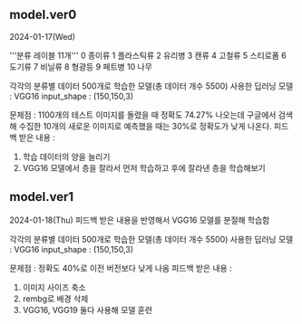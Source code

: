 <h2> model.ver0 </h2>
2024-01-17(Wed)

'''분류 레이블 11개'''
0 종이류
1 플라스틱류
2 유리병
3 캔류
4 고철류
5 스티로폼
6 도기류
7 비닐류
8 형광등
9 페트병
10 나무

각각의 분류별 데이터 500개로 학습한 모델(총 데이터 개수 5500)
사용한 딥러닝 모델 : VGG16
input_shape : (150,150,3)

문제점 : 1100개의 테스트 이미지를 돌렸을 때 정확도 74.27% 나오는데 구글에서 검색해 수집한 10개의 새로운 이미지로 예측했을 때는 30%로 정확도가 낮게 나온다.
피드백 받은 내용 : 
1. 학습 데이터의 양을 늘리기
2. VGG16 모델에서 층을 잘라서 먼저 학습하고 후에 잘라낸 층을 학습해보기


## model.ver1
2024-01-18(Thu)
피드백 받은 내용을 반영해서 VGG16 모델를 분절해 학습함

각각의 분류별 데이터 500개로 학습한 모델(총 데이터 개수 5500)
사용한 딥러닝 모델 : VGG16
input_shape : (150,150,3)

문제점 : 정확도 40%로 이전 버전보다 낮게 나옴
피드백 받은 내용 : 
1. 이미지 사이즈 축소
2. rembg로 배경 삭제
3. VGG16, VGG19 둘다 사용해 모델 훈련
